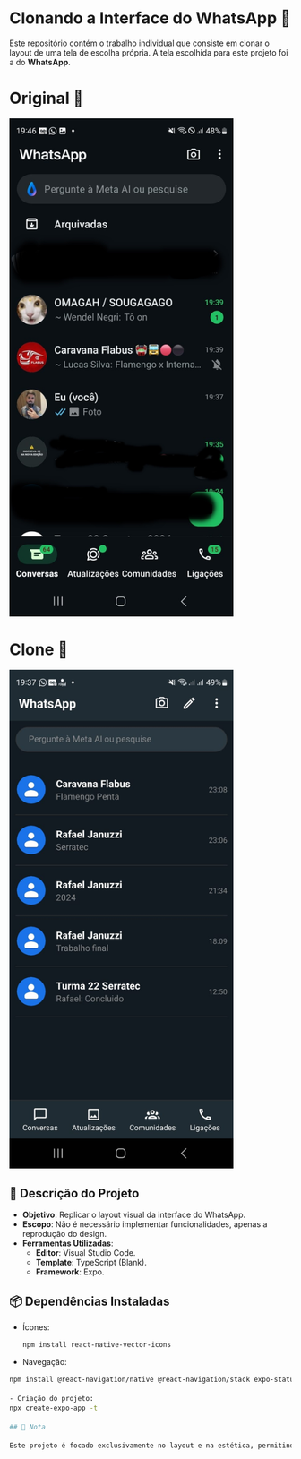 # Clonando a Interface do WhatsApp 📱

Este repositório contém o trabalho individual que consiste em clonar o layout de uma tela de escolha própria. A tela escolhida para este projeto foi a do **WhatsApp**.

# Original 📱
<img src="./imagem/wpporigi.jpg" alt="Tela Original" width="400">

# Clone 📱
<img src="./imagem/clonewpp.jpg" alt="Tela Original" width="400">

## 📝 Descrição do Projeto

- **Objetivo**: Replicar o layout visual da interface do WhatsApp.  
- **Escopo**: Não é necessário implementar funcionalidades, apenas a reprodução do design.  
- **Ferramentas Utilizadas**:
  - **Editor**: Visual Studio Code.  
  - **Template**: TypeScript (Blank).  
  - **Framework**: Expo.  

## 📦 Dependências Instaladas

- Ícones:  
  ```bash
  npm install react-native-vector-icons

- Navegação:  
```bash
npm install @react-navigation/native @react-navigation/stack expo-status-bar

- Criação do projeto:  
npx create-expo-app -t

## 📌 Nota

Este projeto é focado exclusivamente no layout e na estética, permitindo uma visualização semelhante à interface original do WhatsApp. Não inclui funcionalidades como envio de mensagens ou integração com backend.
